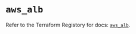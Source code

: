 # `aws_alb`

Refer to the Terraform Registory for docs: [`aws_alb`](https://registry.terraform.io/providers/hashicorp/aws/5.7.0/docs/resources/alb).
